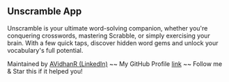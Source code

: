 ## Unscramble App

Unscramble is your ultimate word-solving companion, whether you're conquering crosswords, 
mastering Scrabble, or simply exercising your brain. With a few quick taps, 
discover hidden word gems and unlock your vocabulary's full potential.

Maintained by [AVidhanR (LinkedIn)](https://linkedin.com/in/AVidhanR) ~~ My GitHub Profile [link](https://github.com/AVidhanR) ~~ Follow me & Star this if it helped you!

<!-- ![UNSCRAMBLE APP](https://github.com/AVidhanR/Unscramble-App/assets/116101537/79d65073-5586-4165-935a-7583bfde3522) -->
